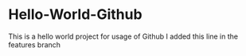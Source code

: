 # Hello-World-Github
This is a hello world project for usage of Github
I added this line in the features branch
